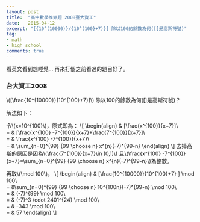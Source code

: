 ```yaml
---
layout: post
title:  "高中數學推甄題 2008臺大資工"
date:   2015-04-12
excerpt: "[{10^(10000)}/{10^(100}+7)}] 除以100的餘數為何([]是高斯符號)"
tag:
- math
- high school
comments: true
---
```

看英文看到想睡覺…
再來打個之前看過的題目好了。

### 台大資工2008

\\([\frac{10^{10000}}{10^{100}+7}]\\) 除以100的餘數為何([]是高斯符號)？

解法如下：

令\\(x=10^{100}\\)，原式即為：
\\[
\begin{align}
	& [\frac{x^{100}}{x+7}]\\\
	= & [\frac{x^{100} -7^{100}}{x+7}+\frac{7^{100}}{x+7}]\\\
	= & \frac{x^{100} -7^{100}}{x+7}\\\
	= & \sum_{n=0}^{99} {99 \choose n} x^{n}(-7)^{99-n}
\end{align}
\\]
去掉高斯的原因是因為\\(\frac{7^{100}}{x+7}\in (0,1)\\)
且\\(\frac{x^{100} -7^{100}}{x+7}=\sum_{n=0}^{99} {99 \choose n} x^{n}(-7)^{99-n}\\)為整數。

再取\\(\mod 100\\)，
\\[
\begin{align}
	& [\frac{10^{10000}}{10^{100}+7} ] \mod 100\\\
	= &\sum_{n=0}^{99} {99 \choose n} 10^{100n}(-7)^{99-n} \mod 100\\\
	= & (-7)^{99} \mod 100\\\
	= & (-7)^3 \cdot 2401^{24} \mod 100\\\
	= & -343 \mod 100\\\
	= & 57
\end{align}
\\]